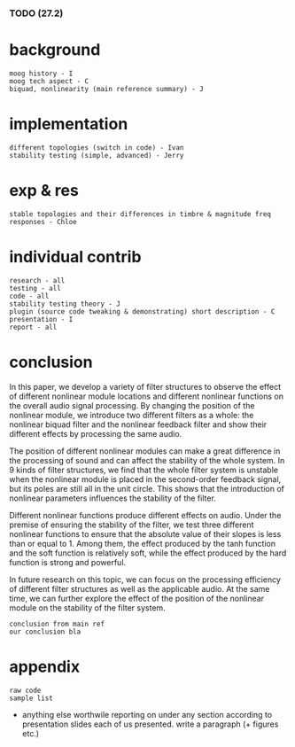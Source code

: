 ### TODO (27.2)

# background

	moog history - I
	moog tech aspect - C
	biquad, nonlinearity (main reference summary) - J
	
# implementation

	different topologies (switch in code) - Ivan	
	stability testing (simple, advanced) - Jerry
	
# exp & res

	stable topologies and their differences in timbre & magnitude freq responses - Chloe
	
# individual contrib
	
	research - all
	testing - all
	code - all
	stability testing theory - J
	plugin (source code tweaking & demonstrating) short description - C
	presentation - I
	report - all

# conclusion
In this paper, we develop a variety of filter structures to observe the effect of different nonlinear module locations and different nonlinear functions on the overall audio signal processing. By changing the position of the nonlinear module, we introduce two different filters as a whole: the nonlinear biquad filter and the nonlinear feedback filter and show their different effects by processing the same audio.

The position of different nonlinear modules can make a great difference in the processing of sound and can affect the stability of the whole system. In 9 kinds of filter structures, we find that the whole filter system is unstable when the nonlinear module is placed in the second-order feedback signal, but its poles are still all in the unit circle. This shows that the introduction of nonlinear parameters influences the stability of the filter.

Different nonlinear functions produce different effects on audio. Under the premise of ensuring the stability of the filter, we test three different nonlinear functions to ensure that the absolute value of their slopes is less than or equal to 1. Among them, the effect produced by the tanh function and the soft function is relatively soft, while the effect produced by the hard function is strong and powerful.

In future research on this topic, we can focus on the processing efficiency of different filter structures as well as the applicable audio. At the same time, we can further explore the effect of the position of the nonlinear module on the stability of the filter system.

	conclusion from main ref
	our conclusion bla

# appendix
	raw code
	sample list
	
* anything else worthwile reporting on under any section according to presentation slides each of us presented. write a paragraph (+ figures etc.)





